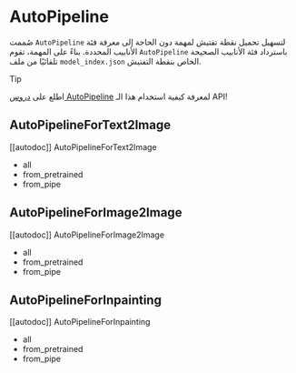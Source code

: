 # AutoPipeline

صُممت `AutoPipeline` لتسهيل تحميل نقطة تفتيش لمهمة دون الحاجة إلى معرفة فئة الأنابيب المحددة. بناءً على المهمة، تقوم `AutoPipeline` باسترداد فئة الأنابيب الصحيحة تلقائيًا من ملف `model_index.json` الخاص بنقطة التفتيش.

> [!TIP]
> اطلع على [دروس AutoPipeline](../../tutorials/autopipeline) لمعرفة كيفية استخدام هذا الـ API!

## AutoPipelineForText2Image

[[autodoc]] AutoPipelineForText2Image

- all
- from_pretrained
- from_pipe

## AutoPipelineForImage2Image

[[autodoc]] AutoPipelineForImage2Image

- all
- from_pretrained
- from_pipe

## AutoPipelineForInpainting

[[autodoc]] AutoPipelineForInpainting

- all
- from_pretrained
- from_pipe